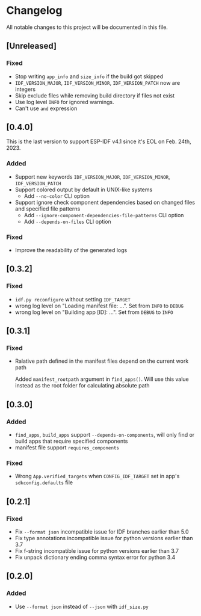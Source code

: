 # Changelog

All notable changes to this project will be documented in this file.

## [Unreleased]

### Fixed

- Stop writing `app_info` and `size_info` if the build got skipped
- `IDF_VERSION_MAJOR`, `IDF_VERSION_MINOR`, `IDF_VERSION_PATCH` now are integers
- Skip exclude files while removing build directory if files not exist
- Use log level `INFO` for ignored warnings.
- Can't use `and` expression

## [0.4.0]

This is the last version to support ESP-IDF v4.1 since it's EOL on Feb. 24th, 2023.

### Added

- Support new keywords `IDF_VERSION_MAJOR`, `IDF_VERSION_MINOR`, `IDF_VERSION_PATCH`
- Support colored output by default in UNIX-like systems
  - Add `--no-color` CLI option
- Support ignore check component dependencies based on changed files and specified file patterns
  - Add `--ignore-component-dependencies-file-patterns` CLI option
  - Add `--depends-on-files` CLI option

### Fixed

- Improve the readability of the generated logs

## [0.3.2]

### Fixed

- `idf.py reconfigure` without setting `IDF_TARGET`
- wrong log level on "Loading manifest file: ...". Set from `INFO` to `DEBUG`
- wrong log level on "Building app \[ID\]: ...". Set from `DEBUG` to `INFO`

## [0.3.1]

### Fixed

- Ralative path defined in the manifest files depend on the current work path

  Added `manifest_rootpath` argument in `find_apps()`. Will use this value instead as the root folder for calculating absolute path

## [0.3.0]

### Added

- `find_apps`, `build_apps` support `--depends-on-components`, will only find or build apps that require specified components
- manifest file support `requires_components`

### Fixed

-  Wrong `App.verified_targets` when `CONFIG_IDF_TARGET` set in app's `sdkconfig.defaults` file

## [0.2.1]

### Fixed

- Fix `--format json` incompatible issue for IDF branches earlier than 5.0
- Fix type annotations incompatible issue for python versions earlier than 3.7
- Fix f-string incompatible issue for python versions earlier than 3.7
- Fix unpack dictionary ending comma syntax error for python 3.4

## [0.2.0]

### Added

- Use `--format json` instead of `--json` with `idf_size.py`
